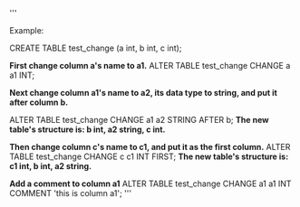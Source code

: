 '''

Example:

CREATE TABLE test_change (a int, b int, c int);
 
<B>  First change column a's name to a1.</B>
ALTER TABLE test_change CHANGE a a1 INT;
 
<B> Next change column a1's name to a2, its data type to string, and put it after column b.</B>

ALTER TABLE test_change CHANGE a1 a2 STRING AFTER b;
<B>  The new table's structure is:  b int, a2 string, c int.</B>
  
<B>  Then change column c's name to c1, and put it as the first column.</B>
ALTER TABLE test_change CHANGE c c1 INT FIRST;
<B>  The new table's structure is:  c1 int, b int, a2 string.</B>
  
<B>  Add a comment to column a1</B>
ALTER TABLE test_change CHANGE a1 a1 INT COMMENT 'this is column a1';
'''


